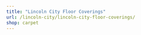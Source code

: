```yaml
---
title: "Lincoln City Floor Coverings"
url: /lincoln-city/lincoln-city-floor-coverings/
shop: carpet
---
```

